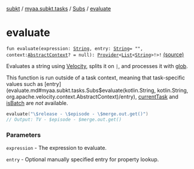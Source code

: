 [subkt](../../index.md) / [myaa.subkt.tasks](../index.md) / [Subs](index.md) / [evaluate](./evaluate.md)

# evaluate

`fun evaluate(expression: `[`String`](https://kotlinlang.org/api/latest/jvm/stdlib/kotlin/-string/index.html)`, entry: `[`String`](https://kotlinlang.org/api/latest/jvm/stdlib/kotlin/-string/index.html)` = "", context: `[`AbstractContext`](https://velocity.apache.org/engine/2.2/apidocs/org/apache/velocity/context/AbstractContext.html)`? = null): `[`Provider`](https://docs.gradle.org/current/javadoc/org/gradle/api/provider/Provider.html)`<`[`List`](https://kotlinlang.org/api/latest/jvm/stdlib/kotlin.collections/-list/index.html)`<`[`String`](https://kotlinlang.org/api/latest/jvm/stdlib/kotlin/-string/index.html)`>!>!` [(source)](https://github.com/Myaamori/SubKt/blob/0.1.8/src/main/kotlin/myaa/subkt/tasks/plugin.kt#L488)

Evaluates a string using [Velocity](https://velocity.apache.org/engine/2.2/user-guide.html),
splits it on `|`, and processes it with [glob](../org.gradle.api.-project/glob.md).

This function is run outside of a task context, meaning that task-specific values such as
[entry](evaluate.md#myaa.subkt.tasks.Subs$evaluate(kotlin.String, kotlin.String, org.apache.velocity.context.AbstractContext)/entry), [currentTask](../org.gradle.api.-task/current-task.md) and [isBatch](is-batch.md) are *not* available.

``` kotlin
evaluate("\$release - \$episode - \$merge.out.get()")
// Output: TV - $episode - $merge.out.get()
```

### Parameters

`expression` - The expression to evaluate.

`entry` - Optional manually specified entry for property lookup.